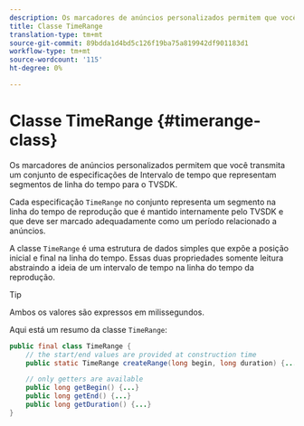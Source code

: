 ```yaml
---
description: Os marcadores de anúncios personalizados permitem que você transmita um conjunto de especificações de Intervalo de tempo que representam segmentos de linha do tempo para o TVSDK.
title: Classe TimeRange
translation-type: tm+mt
source-git-commit: 89bdda1d4bd5c126f19ba75a819942df901183d1
workflow-type: tm+mt
source-wordcount: '115'
ht-degree: 0%

---
```



# Classe TimeRange {#timerange-class}

Os marcadores de anúncios personalizados permitem que você transmita um conjunto de especificações de Intervalo de tempo que representam segmentos de linha do tempo para o TVSDK.

<!--<a id="section_42EB6D62627A424ABA250E3246EFEFC3"></a>-->

Cada especificação `TimeRange` no conjunto representa um segmento na linha do tempo de reprodução que é mantido internamente pelo TVSDK e que deve ser marcado adequadamente como um período relacionado a anúncios.

A classe `TimeRange` é uma estrutura de dados simples que expõe a posição inicial e final na linha do tempo. Essas duas propriedades somente leitura abstraindo a ideia de um intervalo de tempo na linha do tempo da reprodução.

>[!TIP]
>
>Ambos os valores são expressos em milissegundos.

Aqui está um resumo da classe `TimeRange`:

```java
public final class TimeRange {
    // the start/end values are provided at construction time
    public static TimeRange createRange(long begin, long duration) {...} 

    // only getters are available
    public long getBegin() {...} 
    public long getEnd() {...} 
    public long getDuration() {...}
}
```
